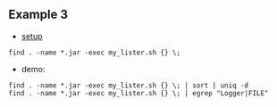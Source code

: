 
## Example 3

* [setup](./Example3_setup.md)

```
find . -name *.jar -exec my_lister.sh {} \; 
```

* demo:

```
find . -name *.jar -exec my_lister.sh {} \; | sort | uniq -d
find . -name *.jar -exec my_lister.sh {} \; | egrep "Logger|FILE"
```
